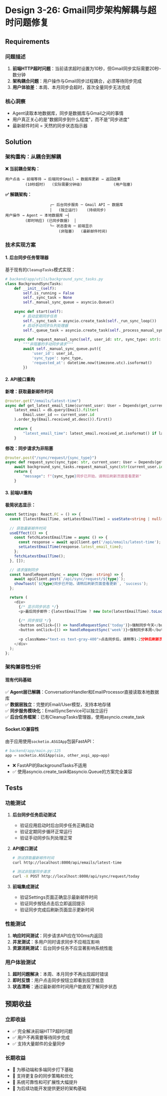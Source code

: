 # Design 3-26: Gmail同步架构解耦与超时问题修复

## Requirements

### 问题描述
1. **前端HTTP超时问题**：当前请求超时设置为10秒，但Gmail同步实际需要20秒-数分钟
2. **架构耦合问题**：用户操作与Gmail同步过程耦合，必须等待同步完成
3. **用户体验差**：本周、本月同步会超时，首次全量同步无法完成

### 核心洞察
- Agent读取本地数据库，同步是数据库与Gmail之间的事情
- 用户真正关心的是"数据同步到什么程度"，而不是"同步进度"
- 最新邮件时间 = 天然的同步状态指示器

## Solution

### 架构重构：从耦合到解耦

**❌ 当前耦合架构：**
```
用户点击 → 前端等待 → 后端同步Gmail → 数据库更新 → 返回结果
         (10秒超时)   (实际需要分钟级)              (用户阻塞)
```

**✅ 解耦架构：**
```
                    ┌─ 后台同步服务 ─ Gmail API ─ 数据库
                    │   (独立运行)    (持续同步)
用户操作 → Agent ─ 本地数据库 ─┤
         (即时响应) (已同步数据)  │
                    └─ 状态查询 ─ 前端显示
                        (非阻塞)   (最新邮件时间)
```

### 技术实现方案

#### 1. 后台同步任务管理器
基于现有的`CleanupTasks`模式实现：

```python
# backend/app/utils/background_sync_tasks.py
class BackgroundSyncTasks:
    def __init__(self):
        self.is_running = False
        self._sync_task = None
        self._manual_sync_queue = asyncio.Queue()
    
    async def start(self):
        # 启动定期同步任务
        self._sync_task = asyncio.create_task(self._run_sync_loop())
        # 启动手动同步队列处理器
        self._queue_task = asyncio.create_task(self._process_manual_sync_queue())
    
    async def request_manual_sync(self, user_id: str, sync_type: str):
        """非阻塞的手动同步请求"""
        await self._manual_sync_queue.put({
            'user_id': user_id,
            'sync_type': sync_type,
            'requested_at': datetime.now(timezone.utc).isoformat()
        })
```

#### 2. API接口重构

**新增：获取最新邮件时间**
```python
@router.get("/emails/latest-time")
async def get_latest_email_time(current_user: User = Depends(get_current_user)):
    latest_email = db.query(Email).filter(
        Email.user_id == current_user.id
    ).order_by(Email.received_at.desc()).first()
    
    return {
        "latest_email_time": latest_email.received_at.isoformat() if latest_email else None
    }
```

**修改：同步请求为非阻塞**
```python
@router.post("/sync/request/{sync_type}")
async def request_sync(sync_type: str, current_user: User = Depends(get_current_user)):
    await background_sync_tasks.request_manual_sync(str(current_user.id), sync_type)
    return {
        "message": f"{sync_type}同步已开始，请稍后刷新页面查看更新"
    }
```

#### 3. 前端UI重构

**极简状态显示：**
```typescript
const Settings: React.FC = () => {
  const [latestEmailTime, setLatestEmailTime] = useState<string | null>(null);
  
  // 获取最新邮件时间
  useEffect(() => {
    const fetchLatestEmailTime = async () => {
      const response = await apiClient.get('/api/emails/latest-time');
      setLatestEmailTime(response.latest_email_time);
    };
    fetchLatestEmailTime();
  }, []);

  // 请求强制同步
  const handleRequestSync = async (type: string) => {
    await apiClient.post(`/api/sync/request/${type}`);
    showToast(`${type}同步已开始，请稍后刷新页面查看更新`, 'success');
  };

  return (
    <div>
      {/* 显示同步状态 */}
      <p>最后同步邮件：{latestEmailTime ? new Date(latestEmailTime).toLocaleString() : '暂无数据'}</p>
      
      {/* 同步按钮 */}
      <button onClick={() => handleRequestSync('today')}>强制同步今天</button>
      <button onClick={() => handleRequestSync('week')}>强制同步本周</button>
      
      <p className="text-xs text-gray-400">点击同步后，请稍等1-2分钟后刷新页面查看更新</p>
    </div>
  );
};
```

### 架构兼容性分析

#### 现有代码基础
✅ **Agent层已解耦**：ConversationHandler和EmailProcessor直接读取本地数据库  
✅ **数据层独立**：完整的Email/User模型，支持本地存储  
✅ **同步服务模块化**：EmailSyncService可以独立运行  
✅ **后台任务框架**：已有CleanupTasks管理器，使用asyncio.create_task  

#### Socket.IO兼容性
由于应用使用`socketio.ASGIApp`包装FastAPI：
```python
# backend/app/main.py:125
app = socketio.ASGIApp(sio, other_asgi_app=app)
```

- ❌ FastAPI的BackgroundTasks不适用
- ✅ 使用asyncio.create_task和asyncio.Queue的方案完全兼容

## Tests

### 功能测试
1. **后台同步任务启动测试**
   - 验证应用启动时后台同步任务正确启动
   - 验证定期同步循环正常运行
   - 验证手动同步队列处理正常

2. **API接口测试**
   ```bash
   # 测试获取最新邮件时间
   curl http://localhost:8000/api/emails/latest-time
   
   # 测试非阻塞同步请求
   curl -X POST http://localhost:8000/api/sync/request/today
   ```

3. **前端集成测试**
   - 验证Settings页面正确显示最新邮件时间
   - 验证同步按钮点击后立即返回提示
   - 验证同步完成后刷新页面显示更新时间

### 性能测试
1. **响应时间测试**：同步请求API应在100ms内返回
2. **并发测试**：多用户同时请求同步不应相互影响
3. **资源消耗测试**：后台同步任务不应显著影响系统性能

### 用户体验测试
1. **超时问题解决**：本周、本月同步不再出现超时错误
2. **即时反馈**：用户点击同步按钮立即看到反馈信息
3. **状态清晰**：通过最新邮件时间用户能直观了解同步状态

## 预期收益

### 立即收益
- ✅ 完全解决前端HTTP超时问题
- ✅ 用户不再需要等待同步完成
- ✅ 支持大量邮件的全量同步

### 长期收益  
- 🚀 为移动端和多端同步打下基础
- 🚀 支持更复杂的同步策略和优化
- 🚀 系统可靠性和可扩展性大幅提升
- 🚀 为后续功能开发提供更好的架构基础